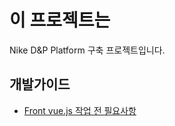 # 이 프로젝트는

Nike D&P Platform 구축 프로젝트입니다.


## 개발가이드
* [Front vue.js 작업 전 필요사항](https://gitlab.emotion.co.kr/nike-dnp/nike-front/blob/develop/frontend/nike_vuejs_%EA%B0%9C%EB%B0%9C%EA%B0%80%EC%9D%B4%EB%93%9C.md)